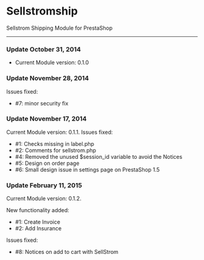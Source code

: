 # Sellstromship

Sellstrom Shipping Module for PrestaShop

----------

### Update October 31, 2014

- Current Module version: 0.1.0

### Update November 28, 2014

Issues fixed:
- #7: minor security fix

### Update November 17, 2014

Current Module version: 0.1.1. Issues fixed:
- #1: Checks missing in label.php
- #2: Comments for sellstrom.php
- #4: Removed the unused $session_id variable to avoid the Notices
- #5: Design on order page
- #6: Small design issue in settings page on PrestaShop 1.5

### Update February 11, 2015

Current Module version: 0.1.2.

New functionality added:
- #1: Create Invoice
- #2: Add Insurance

Issues fixed:
- #8: Notices on add to cart with SellStrom

